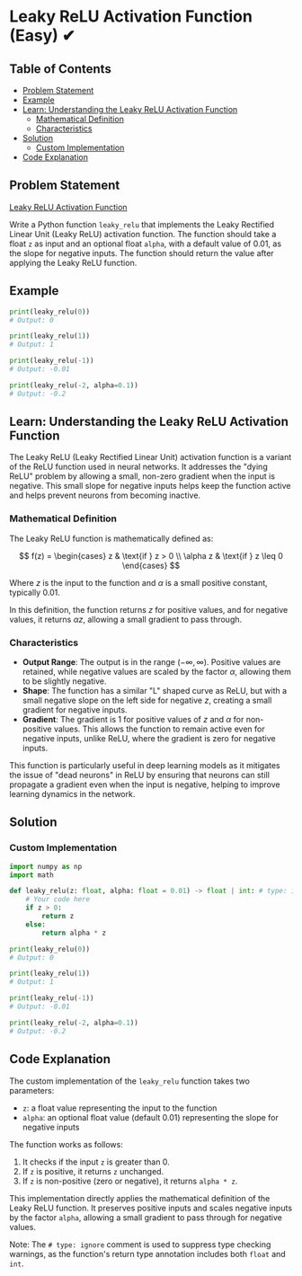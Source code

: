 # Leaky ReLU Activation Function (Easy) ✔

## Table of Contents

- [Problem Statement](#problem-statement)
- [Example](#example)
- [Learn: Understanding the Leaky ReLU Activation Function](#learn-understanding-the-leaky-relu-activation-function)
  - [Mathematical Definition](#mathematical-definition)
  - [Characteristics](#characteristics)
- [Solution](#solution)
  - [Custom Implementation](#custom-implementation)
- [Code Explanation](#code-explanation)

## Problem Statement

[Leaky ReLU Activation Function](https://www.deep-ml.com/problem/Leaky%20ReLU)

Write a Python function `leaky_relu` that implements the Leaky Rectified Linear Unit (Leaky ReLU) activation function. The function should take a float `z` as input and an optional float `alpha`, with a default value of 0.01, as the slope for negative inputs. The function should return the value after applying the Leaky ReLU function.

## Example

```python
print(leaky_relu(0)) 
# Output: 0

print(leaky_relu(1)) 
# Output: 1

print(leaky_relu(-1)) 
# Output: -0.01

print(leaky_relu(-2, alpha=0.1))
# Output: -0.2
```

## Learn: Understanding the Leaky ReLU Activation Function

The Leaky ReLU (Leaky Rectified Linear Unit) activation function is a variant of the ReLU function used in neural networks. It addresses the "dying ReLU" problem by allowing a small, non-zero gradient when the input is negative. This small slope for negative inputs helps keep the function active and helps prevent neurons from becoming inactive.

### Mathematical Definition

The Leaky ReLU function is mathematically defined as:

$$
f(z) = \begin{cases} 
z & \text{if } z > 0 \\
\alpha z & \text{if } z \leq 0 
\end{cases}
$$

Where $z$ is the input to the function and $\alpha$ is a small positive constant, typically $0.01$.

In this definition, the function returns $z$ for positive values, and for negative values, it returns $\alpha z$, allowing a small gradient to pass through.

### Characteristics

- **Output Range**: The output is in the range $(-\infty, \infty)$. Positive values are retained, while negative values are scaled by the factor $\alpha$, allowing them to be slightly negative.
- **Shape**: The function has a similar "L" shaped curve as ReLU, but with a small negative slope on the left side for negative $z$, creating a small gradient for negative inputs.
- **Gradient**: The gradient is 1 for positive values of $z$ and $\alpha$ for non-positive values. This allows the function to remain active even for negative inputs, unlike ReLU, where the gradient is zero for negative inputs.

This function is particularly useful in deep learning models as it mitigates the issue of "dead neurons" in ReLU by ensuring that neurons can still propagate a gradient even when the input is negative, helping to improve learning dynamics in the network.

## Solution

### Custom Implementation

```python
import numpy as np
import math

def leaky_relu(z: float, alpha: float = 0.01) -> float | int: # type: ignore
    # Your code here
    if z > 0:
        return z
    else:
        return alpha * z

print(leaky_relu(0))
# Output: 0

print(leaky_relu(1))
# Output: 1

print(leaky_relu(-1))
# Output: -0.01

print(leaky_relu(-2, alpha=0.1))
# Output: -0.2

```

## Code Explanation

The custom implementation of the `leaky_relu` function takes two parameters:

- `z`: a float value representing the input to the function
- `alpha`: an optional float value (default 0.01) representing the slope for negative inputs

The function works as follows:

1. It checks if the input `z` is greater than 0.
2. If `z` is positive, it returns `z` unchanged.
3. If `z` is non-positive (zero or negative), it returns `alpha * z`.

This implementation directly applies the mathematical definition of the Leaky ReLU function. It preserves positive inputs and scales negative inputs by the factor `alpha`, allowing a small gradient to pass through for negative values.

Note: The `# type: ignore` comment is used to suppress type checking warnings, as the function's return type annotation includes both `float` and `int`.
